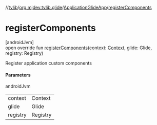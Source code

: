 //[tvlib](../../../index.md)/[org.mjdev.tvlib.glide](../index.md)/[ApplicationGlideApp](index.md)/[registerComponents](register-components.md)

# registerComponents

[androidJvm]\
open override fun [registerComponents](register-components.md)(context: [Context](https://developer.android.com/reference/kotlin/android/content/Context.html), glide: Glide, registry: Registry)

Register application custom components

#### Parameters

androidJvm

| | |
|---|---|
| context | Context |
| glide | Glide |
| registry | Registry |
